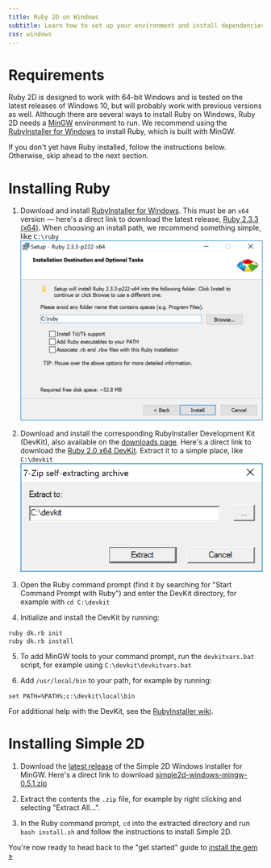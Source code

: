 ```yaml
---
title: Ruby 2D on Windows
subtitle: Learn how to set up your environment and install dependencies
css: windows
---
```


# Requirements

Ruby 2D is designed to work with 64-bit Windows and is tested on the latest releases of Windows 10, but will probably work with previous versions as well. Although there are several ways to install Ruby on Windows, Ruby 2D needs a [MinGW](http://www.mingw.org) environment to run. We recommend using the [RubyInstaller for Windows](https://rubyinstaller.org) to install Ruby, which is built with MinGW.

If you don't yet have Ruby installed, follow the instructions below. Otherwise, skip ahead to the next section.

# Installing Ruby

1. Download and install [RubyInstaller for Windows](https://rubyinstaller.org/downloads). This must be an `x64` version — here's a direct link to download the latest release, [Ruby 2.3.3 (x64)](https://dl.bintray.com/oneclick/rubyinstaller/rubyinstaller-2.3.3-x64.exe). When choosing an install path, we recommend something simple, like `C:\ruby`
![RubyInstaller](/assets/img/rubyinstaller.png)

2. Download and install the corresponding RubyInstaller Development Kit (DevKit), also available on the [downloads page](https://rubyinstaller.org/downloads). Here's a direct link to download the [Ruby 2.0 x64 DevKit](https://dl.bintray.com/oneclick/rubyinstaller/DevKit-mingw64-64-4.7.2-20130224-1432-sfx.exe). Extract it to a simple place, like `C:\devkit`
![RubyInstaller DevKit](/assets/img/devkit-1.png)

3. Open the Ruby command prompt (find it by searching for "Start Command Prompt with Ruby") and enter the DevKit directory, for example with `cd C:\devkit`

4. Initialize and install the DevKit by running:
```
ruby dk.rb init
ruby dk.rb install
```

5. To add MinGW tools to your command prompt, run the `devkitvars.bat` script, for example using `C:\devkit\devkitvars.bat`

6. Add `/usr/local/bin` to your path, for example by running:
```
set PATH=%PATH%;c:\devkit\local\bin
```

For additional help with the DevKit, see the [RubyInstaller wiki](https://github.com/oneclick/rubyinstaller/wiki/Development-Kit).

# Installing Simple 2D

1. Download the [latest release](https://github.com/simple2d/simple2d/releases/tag/v0.5.1) of the Simple 2D Windows installer for MinGW. Here's a direct link to download [simple2d-windows-mingw-0.5.1.zip](https://github.com/simple2d/simple2d/releases/download/v0.5.1/simple2d-windows-mingw-0.5.1.zip)

2. Extract the contents the `.zip` file, for example by right clicking and selecting "Extract All...".

3. In the Ruby command prompt, `cd` into the extracted directory and run `bash install.sh` and follow the instructions to install Simple 2D.

You're now ready to head back to the "get started" guide to [install the gem »](/learn/get-started/#install-the-gem)
